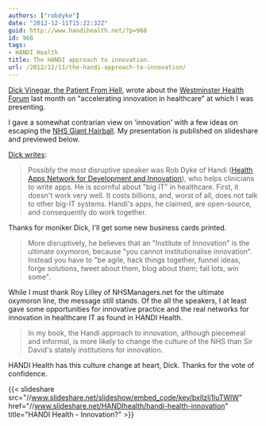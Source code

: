 ```yaml
---
authors: ["robdyke"]
date: "2012-12-11T15:22:32Z"
guid: http://www.handihealth.net/?p=968
id: 968
tags:
- HANDI Health
title: The HANDI approach to innovation.
url: /2012/12/11/the-handi-approach-to-innovation/
---
```

[Dick Vinegar, the Patient From Hell](http://www.guardian.co.uk/profile/dick-vinegar), wrote about the [Westminster Health Forum](http://www.westminsterforumprojects.co.uk/forums/index.php?fid=westminster_health_forum) last month on "accelerating innovation in healthcare" at which I was presenting.

I gave a somewhat contrarian view on 'innovation' with a few ideas on escaping the [NHS Giant Hairball](http://www.guardian.co.uk/healthcare-network/2011/aug/11/hairball-nhs-technology-open). My presentation is published on slideshare and previewed below.

<!--more-->

[Dick writes](http://www.guardian.co.uk/healthcare-network/2012/dec/10/david-nicholson-nhs-innovation-raison-detre):

> Possibly the most disruptive speaker was Rob Dyke of Handi ([Health Apps Network for Development and Innovation](http://www.handihealth.org/hello-world-2 "")), who helps clinicians to write apps. He is scornful about "big IT" in healthcare. First, it doesn't work very well. It costs billions, and, worst of all, does not talk to other big-IT systems. Handi's apps, he claimed, are open-source, and consequently do work together.

Thanks for moniker Dick, I'll get some new business cards printed.

> More disruptively, he believes that an "Institute of Innovation" is the ultimate oxymoron, because "you cannot institutionalise innovation". Instead you have to "be agile, hack things together, funnel ideas, forge solutions, tweet about them, blog about them; fail lots, win some".

While I must thank Roy Lilley of NHSManagers.net for the ultimate oxymoron line, the message still stands. Of the all the speakers, I at least gave some opportunities for innovative practice and the real networks for innovation in healthcare IT as found in HANDI Health.

> In my book, the Handi approach to innovation, although piecemeal and informal, is more likely to change the culture of the NHS than Sir David's stately institutions for innovation.

HANDI Health has this culture change at heart, Dick. Thanks for the vote of confidence.

{{< slideshare src="//www.slideshare.net/slideshow/embed_code/key/bxIlzlj1luTWlW" href="//www.slideshare.net/HANDIhealth/handi-health-innovation" title="HANDI Health - Innovation?" >}}